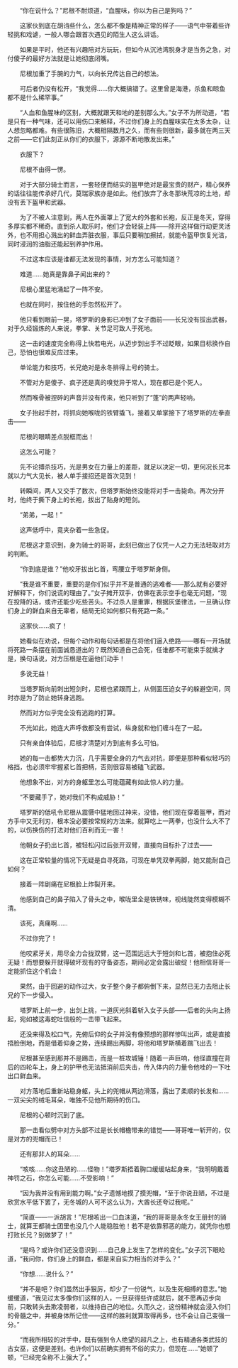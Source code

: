 　　“你在说什么？”尼根不耐烦道，“血腥味，你以为自己是狗吗？”

　　这家伙到底在胡诌些什么，怎么都不像是精神正常的样子——语气中带着些许轻挑和戏谑，一般人哪会跟首次遇见的陌生人这么讲话。

　　如果是平时，他还有兴趣陪对方玩玩，但如今从沉池湾脱身才是当务之急，对付傻子的最好方法就是让她彻底闭嘴。

　　尼根加重了手腕的力气，以向长兄传达自己的想法。

　　可后者仍没有松开，“我觉得……你大概搞错了。这里曾是海港，杀鱼和晾鱼都不是什么稀罕事。”

　　“人血和鱼腥味的区别，大概就跟天和地的差别那么大。”女子不为所动道，“若是只有一种气味，还可以用伤口来解释，不过你们身上的血腥味实在太多太杂，让人想忽略都难。有些很陈旧，大概相隔数月之久，而有些则很新，最多就在两三天之前——它们此刻正从你们的衣服下，源源不断地散发出来。”

　　衣服下？

　　尼根不由得一愣。

　　对于大部分骑士而言，一套轻便而结实的盔甲绝对是最宝贵的财产，精心保养的话往往能传承好几代，莫瑞家族亦是如此。他们放弃了永冬那块荒凉的土地，却没有丢下盔甲和武器。

　　为了不被人注意到，两人在外面罩上了宽大的外套和长袍，反正是冬天，穿得多厚实都不稀奇。直到杀人取乐时，他们才会轻装上阵——除开这样做行动更灵活外，也不用担心溅出的鲜血弄脏衣服，事后只要稍加擦拭，就能令盔甲恢复光洁，同时浸润的油脂还能起到养护作用。

　　不过这本应该是谁都无法发现的事情，对方怎么可能知道？

　　难道……她真是靠鼻子闻出来的？

　　尼根心里猛地涌起了一阵不安。

　　也就在同时，按住他的手忽然松开了。

　　他只看到眼前一晃，塔罗斯的身影已冲到了女子面前——长兄没有拔出武器，对于久经锻炼的人来说，拳掌、关节足可致人于死地。

　　这一击的速度完全称得上快若电光，从迈步到出手不过眨眼，如果目标换作自己，恐怕也很难反应过来。

　　单论能力和技巧，长兄绝对是永冬排得上号的骑士。

　　不管对方是傻子、疯子还是真的嗅觉异于常人，现在都已是个死人。

　　然而喉骨被捏碎的声音并没有传来，他只听到了“蓬”的两声轻响。

　　女子抬起手肘，将抓向她喉咙的铁臂撬飞，接着又单掌接下了塔罗斯的左拳直击——

　　尼根的眼睛差点脱框而出！

　　这怎么可能？

　　先不论搏杀技巧，光是男女在力量上的差距，就足以决定一切，更何况长兄本就以力气大见长，被人单手接招还是首次见到！

　　转瞬间，两人又交手了数次，但塔罗斯始终没能将对手一击毙命。再次分开时，他终于撕下身上的长袍，拔出了贴身的短剑。

　　“弟弟，一起！”

　　这声低呼中，竟夹杂着一些急促。

　　尼根这才意识到，身为骑士的哥哥，此刻已做出了仅凭一人之力无法轻取对方的判断。

　　“你到底是谁？”他咬牙拔出匕首，弯腰立于塔罗斯身侧。

　　“我是谁不重要，重要的是你们似乎并不是普通的逃难者——那么就有必要好好解释下，你们说谎的理由了。”女子摊开双手，仿佛在表示空手也毫无问题，“现在投降的话，或许还能少吃些苦头。不过杀人是重罪，根据灰堡律法，一旦确认你们身上的鲜血来自无辜者，结局无论如何都只有死路一条。”

　　这家伙……疯了！

　　她看似在劝说，但每个动作和每句话都是在将他们逼入绝路——哪有一开场就将死路一条摆在前面诚恳道出的？既然知道自己会死，任谁都不可能束手就擒才是，换句话说，对方压根是在逼他们动手！

　　多说无益！

　　当塔罗斯向前刺出短剑时，尼根也紧跟而上，从侧面压迫女子的躲避空间，同时亦是为了防止她转身逃跑。

　　然而对方似乎完全没有逃跑的打算。

　　不光如此，她连大声呼救都没有尝试，纵身就和他们缠斗在了一起。

　　只有亲自体验后，尼根才清楚对方到底有多么可怕。

　　她的每一击都势大力沉，几乎需要全身的力气去对抗，即便是那种看似轻巧的格挡，也必须牢牢握紧匕首把柄，否则很容易被磕飞武器。

　　他想象不出，对方的身躯里怎么可能蕴藏有如此惊人的力量。

　　“不要藏手了，她对我们不构成威胁！”

　　塔罗斯的低吼令尼根从震慑中猛地回过神来，没错，他们现在穿着盔甲，而对方手中又无利刃，根本没必要按常规的方法来。就算吃上一两拳，也没什么大不了的，以伤换伤的打法对他们百利而无一害！

　　他朝女子扔出匕首，被轻松闪过后张开双臂，直接向目标扑了过去——

　　这在正常较量的情况下无疑是自寻死路，可现在单凭双拳两脚，她又能耐自己如何？

　　接着一阵剧痛在尼根脸上炸裂开来。

　　他感到自己的鼻子陷入了骨头之中，喉咙里全是铁锈味，视线陡然变得模糊不清。

　　该死，真痛啊……

　　不过你完了！

　　他咬紧牙关，用尽全力合拢双臂，这一范围远远大于短剑和匕首，被抱住必死无疑！而想要躲开就得破坏现有的守备姿态，期间必定会露出破绽！他相信哥哥一定能抓住这个机会！

　　果然，由于回避的动作过大，女子整个身子都俯倒下来，显然已无力去阻止长兄的下一步侵入。

　　塔罗斯上前一步，出剑上挑，一道灰光斜着斩入女子头部——后者的头向上扬起，宛如被这毒蛇吐信般的一击带飞起来。

　　还没来得及松口气，先俯后仰的女子并没有像预想的那样惨叫出声，或是直接捂脸倒地，而是借着仰身之势，连续踢出两脚，将他和塔罗斯横着踹飞出去！

　　尼根甚至感到那并不是踢击，而是一桩攻城锤！随着一声巨响，他径直撞在背后的四轮车上，身上的护甲也无法抵消前后夹击，传入体内的力量令他哇的一下吐出口鲜血来。

　　对方落地后重新站稳身躯，头上的兜帽从两边滑落，露出了柔顺的长发和……一双尖尖的绒毛耳朵，唯独不见他所期待的伤口。

　　尼根的心顿时沉到了底。

　　那一击看似劈中对方头部不过是长长帽檐带来的错觉——哥哥唯一斩开的，仅是对方的兜帽而已！

　　还有那非人的耳朵……

　　“咳咳……你这丑陋的……怪物！”塔罗斯捂着胸口缓缓站起身来，“我明明戴着神罚之石，你怎么可能……不受影响！”

　　“因为我并没有用到能力啊。”女子遗憾地摸了摸兜帽，“至于你说丑陋，不过是欣赏水平低下罢了，无冬城的人可不这么认为，大酋长还夸过我呢。”

　　“简直——一派胡言！”尼根咳出一口血沫道，“我的哥哥是永冬女王册封的骑士，就算王都骑士团里也没几个人能稳胜他！若不是依靠邪恶的能力，就凭你也想打败长兄？别做梦了！”

　　“是吗？或许你们还没意识到……自己身上发生了怎样的变化。”女子沉下眼睑道，“我问你，你们身上的鲜血，都是来自实力相当的对手么？”

　　“你想……说什么？”

　　“并不是吧？你们虽然出手狠厉，却少了一份锐气，以及生死相搏的意志。”她缓缓道，“我见过太多像你们这样的人，一旦获得些许成就后，就不愿再迈步向前，只敢转头去欺凌弱者，以维持自己的地位。久而久之，这份精神就会浸入你们的骨髓之中，并被身体所记住——这样的胜利就算取得再多，也不会让自己变强一分。”

　　“而我所相较的对手中，既有强到令人绝望的超凡之上，也有精通各类武技的古女巫，这便是差别。也许你们以前确实拥有不俗的实力，但现在……”她顿了顿，“已经完全称不上强大了。”
